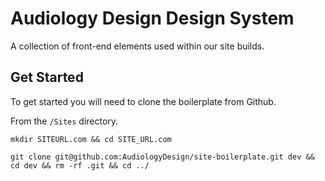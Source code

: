 # Audiology Design Design System
A collection of front-end elements used within our site builds. 

## Get Started
To get started you will need to clone the boilerplate from Github.

From the `/Sites` directory.
```code
mkdir SITEURL.com && cd SITE_URL.com
```

```code
git clone git@github.com:AudiologyDesign/site-boilerplate.git dev && cd dev && rm -rf .git && cd ../ 
```